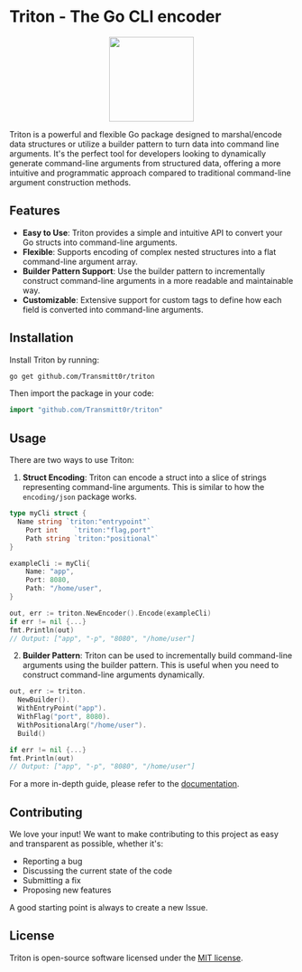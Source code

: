 # Triton - The Go CLI encoder
<p align="center">
<img src="https://github.com/Transmitt0r/triton/assets/7985033/c2939509-96ab-406e-96d9-709e62b6aea0" width="150">
<p align="center">

Triton is a powerful and flexible Go package designed to marshal/encode data structures or utilize a builder pattern to turn data into command line arguments. It's the perfect tool for developers looking to dynamically generate command-line arguments from structured data, offering a more intuitive and programmatic approach compared to traditional command-line argument construction methods.

## Features

- **Easy to Use**: Triton provides a simple and intuitive API to convert your Go structs into command-line arguments.
- **Flexible**: Supports encoding of complex nested structures into a flat command-line argument array.
- **Builder Pattern Support**: Use the builder pattern to incrementally construct command-line arguments in a more readable and maintainable way.
- **Customizable**: Extensive support for custom tags to define how each field is converted into command-line arguments.

## Installation

Install Triton by running:

```sh
go get github.com/Transmitt0r/triton
```

Then import the package in your code:
```go
import "github.com/Transmitt0r/triton"
```

## Usage

There are two ways to use Triton:

1. **Struct Encoding**: Triton can encode a struct into a slice of strings representing command-line arguments. This is similar to how the `encoding/json` package works.
```go
type myCli struct {
  Name string `triton:"entrypoint"`
	Port int    `triton:"flag,port"`
	Path string `triton:"positional"`
}

exampleCli := myCli{
	Name: "app",
	Port: 8080,
	Path: "/home/user",
}

out, err := triton.NewEncoder().Encode(exampleCli)
if err != nil {...}
fmt.Println(out) 
// Output: ["app", "-p", "8080", "/home/user"]
```

2. **Builder Pattern**: Triton can be used to incrementally build command-line arguments using the builder pattern. This is useful when you need to construct command-line arguments dynamically.
```go
out, err := triton.
  NewBuilder().
  WithEntryPoint("app").
  WithFlag("port", 8080).
  WithPositionalArg("/home/user").
  Build()

if err != nil {...}
fmt.Println(out)
// Output: ["app", "-p", "8080", "/home/user"]
```

For a more in-depth guide, please refer to the [documentation]().

## Contributing

We love your input! We want to make contributing to this project as easy and transparent as possible, whether it's:

* Reporting a bug
* Discussing the current state of the code
* Submitting a fix
* Proposing new features

A good starting point is always to create a new Issue.

## License

Triton is open-source software licensed under the [MIT license](LICENSE).
